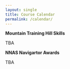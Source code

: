 ```yaml
---
layout: single
title: Course Calendar
permalink: /calendar/
---
```


**Mountain Training Hill Skills**

TBA

**NNAS Navigartor Awards**

TBA

